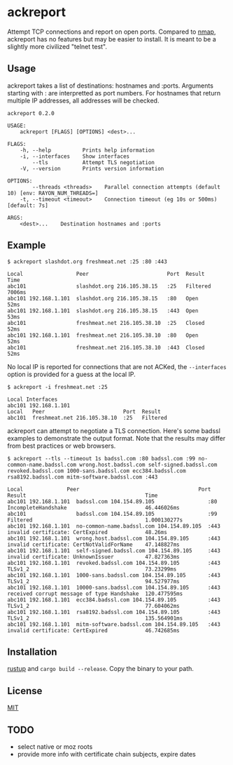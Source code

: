 # ackreport

Attempt TCP connections and report on open ports.
Compared to [nmap](https://nmap.org/), ackreport has no features but may be easier to install.
It is meant to be a slightly more civilized "telnet test".

## Usage

ackreport takes a list of destinations: hostnames and :ports.
Arguments starting with : are interpretted as port numbers.
For hostnames that return multiple IP addresses, all addresses will be checked.

```
ackreport 0.2.0

USAGE:
    ackreport [FLAGS] [OPTIONS] <dest>...

FLAGS:
    -h, --help          Prints help information
    -i, --interfaces    Show interfaces
        --tls           Attempt TLS negotiation
    -V, --version       Prints version information

OPTIONS:
        --threads <threads>    Parallel connection attempts (default 10) [env: RAYON_NUM_THREADS=]
    -t, --timeout <timeout>    Connection timeout (eg 10s or 500ms) [default: 7s]

ARGS:
    <dest>...    Destination hostnames and :ports
```

## Example

```
$ ackreport slashdot.org freshmeat.net :25 :80 :443
```

```
Local                 Peer                         Port  Result    Time
abc101                slashdot.org 216.105.38.15   :25   Filtered  7006ms
abc101 192.168.1.101  slashdot.org 216.105.38.15   :80   Open      52ms
abc101 192.168.1.101  slashdot.org 216.105.38.15   :443  Open      53ms
abc101                freshmeat.net 216.105.38.10  :25   Closed    52ms
abc101 192.168.1.101  freshmeat.net 216.105.38.10  :80   Open      52ms
abc101                freshmeat.net 216.105.38.10  :443  Closed    52ms
```

No local IP is reported for connections that are not ACKed, the `--interfaces` option
is provided for a guess at the local IP.

```
$ ackreport -i freshmeat.net :25
```

```
Local Interfaces
abc101 192.168.1.101
Local   Peer                         Port  Result
abc101  freshmeat.net 216.105.38.10  :25   Filtered
```

ackreport can attempt to negotiate a TLS connection.
Here's some badssl examples to demonstrate the output format.
Note that the results may differ from best practices or web browsers.

```
$ ackreport --tls --timeout 1s badssl.com :80 badssl.com :99 no-common-name.badssl.com wrong.host.badssl.com self-signed.badssl.com revoked.badssl.com 1000-sans.badssl.com ecc384.badssl.com rsa8192.badssl.com mitm-software.badssl.com :443
```

```
Local              Peer                                      Port  Result                                      Time
abc101 192.168.1.101  badssl.com 104.154.89.105                 :80   IncompleteHandshake                         46.446026ms
abc101                badssl.com 104.154.89.105                 :99   Filtered                                    1.000130277s
abc101 192.168.1.101  no-common-name.badssl.com 104.154.89.105  :443  invalid certificate: CertExpired            48.26ms
abc101 192.168.1.101  wrong.host.badssl.com 104.154.89.105      :443  invalid certificate: CertNotValidForName    47.148827ms
abc101 192.168.1.101  self-signed.badssl.com 104.154.89.105     :443  invalid certificate: UnknownIssuer          47.827363ms
abc101 192.168.1.101  revoked.badssl.com 104.154.89.105         :443  TLSv1_2                                     73.23299ms
abc101 192.168.1.101  1000-sans.badssl.com 104.154.89.105       :443  TLSv1_2                                     94.527977ms
abc101 192.168.1.101  10000-sans.badssl.com 104.154.89.105      :443  received corrupt message of type Handshake  120.477595ms
abc101 192.168.1.101  ecc384.badssl.com 104.154.89.105          :443  TLSv1_2                                     77.604062ms
abc101 192.168.1.101  rsa8192.badssl.com 104.154.89.105         :443  TLSv1_2                                     135.564901ms
abc101 192.168.1.101  mitm-software.badssl.com 104.154.89.105   :443  invalid certificate: CertExpired            46.742685ms
```

## Installation

[rustup](https://www.rust-lang.org/learn/get-started) and `cargo build --release`.
Copy the binary to your path.

## License
[MIT](https://choosealicense.com/licenses/mit/)

## TODO

- select native or moz roots
- provide more info with certificate chain subjects, expire dates

